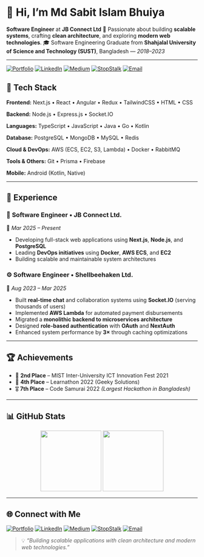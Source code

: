 # 👋 Hi, I’m **Md Sabit Islam Bhuiya**

**Software Engineer** at **JB Connect Ltd**
🎯 Passionate about building **scalable systems**, crafting **clean architecture**, and exploring **modern web technologies**.
🎓 Software Engineering Graduate from **Shahjalal University of Science and Technology (SUST)**, Bangladesh — *2018–2023*


---
[![Portfolio](https://img.shields.io/badge/Portfolio-000000?style=flat&logo=vercel&logoColor=white)](https://sib61.vercel.app)
[![LinkedIn](https://img.shields.io/badge/LinkedIn-0077B5?style=flat&logo=linkedin&logoColor=white)](https://linkedin.com/in/sib61)
[![Medium](https://img.shields.io/badge/Medium-12100E?style=flat&logo=medium&logoColor=white)](https://medium.com/@sib.sustswe)
[![StopStalk](https://img.shields.io/badge/StopStalk-0A66C2?style=flat&logo=codeforces&logoColor=white)](https://stopstalk.com/sib)
[![Email](https://img.shields.io/badge/Email-sib.sustswe%40gmail.com-D14836?style=flat&logo=gmail&logoColor=white)](mailto:sib.sustswe@gmail.com)

## 🧠 Tech Stack

**Frontend:**
Next.js • React • Angular • Redux • TailwindCSS • HTML • CSS

**Backend:**
Node.js • Express.js • Socket.IO

**Languages:**
TypeScript • JavaScript • Java • Go • Kotlin

**Database:**
PostgreSQL • MongoDB • MySQL • Redis

**Cloud & DevOps:**
AWS (ECS, EC2, S3, Lambda) • Docker • RabbitMQ

**Tools & Others:**
Git • Prisma • Firebase

**Mobile:**
Android (Kotlin, Native)

---

## 💼 Experience

### 🚀 **Software Engineer** • JB Connect Ltd.

📅 *Mar 2025 – Present*

* Developing full-stack web applications using **Next.js**, **Node.js**, and **PostgreSQL**
* Leading **DevOps initiatives** using **Docker**, **AWS ECS**, and **EC2**
* Building scalable and maintainable system architectures

### ⚙️ **Software Engineer** • Shellbeehaken Ltd.

📅 *Aug 2023 – Mar 2025*

* Built **real-time chat** and collaboration systems using **Socket.IO** (serving thousands of users)
* Implemented **AWS Lambda** for automated payment disbursements
* Migrated a **monolithic backend to microservices architecture**
* Designed **role-based authentication** with **OAuth** and **NextAuth**
* Enhanced system performance by **3×** through caching optimizations

---

## 🏆 Achievements

- 🥈 **2nd Place** – MIST Inter-University ICT Innovation Fest 2021
- 🏅 **4th Place** – Learnathon 2022 (Geeky Solutions)
- 🎖️ **7th Place** – Code Samurai 2022 *(Largest Hackathon in Bangladesh)*

---

## 📊 GitHub Stats

<div align="center">
  <img src="https://github-readme-stats.vercel.app/api?username=sib61&show_icons=true&theme=transparent&hide_border=true&rank_icon=github" height="160" />
  <img src="https://github-readme-stats.vercel.app/api/top-langs/?username=sib61&layout=compact&theme=transparent&hide_border=true" height="160" />
</div>

---

## 🌐 Connect with Me

[![Portfolio](https://img.shields.io/badge/Portfolio-000000?style=flat&logo=vercel&logoColor=white)](https://sib61.vercel.app)
[![LinkedIn](https://img.shields.io/badge/LinkedIn-0077B5?style=flat&logo=linkedin&logoColor=white)](https://linkedin.com/in/sib61)
[![Medium](https://img.shields.io/badge/Medium-12100E?style=flat&logo=medium&logoColor=white)](https://medium.com/@sib.sustswe)
[![StopStalk](https://img.shields.io/badge/StopStalk-0A66C2?style=flat&logo=codeforces&logoColor=white)](https://stopstalk.com/sib)
[![Email](https://img.shields.io/badge/Email-sib.sustswe%40gmail.com-D14836?style=flat&logo=gmail&logoColor=white)](mailto:sib.sustswe@gmail.com)



</div>



> 💡 *“Building scalable applications with clean architecture and modern web technologies.”*


